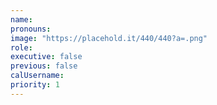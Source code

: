 ```yaml
---
name:
pronouns:
image: "https://placehold.it/440/440?a=.png"
role:
executive: false
previous: false
calUsername:
priority: 1
---
```

